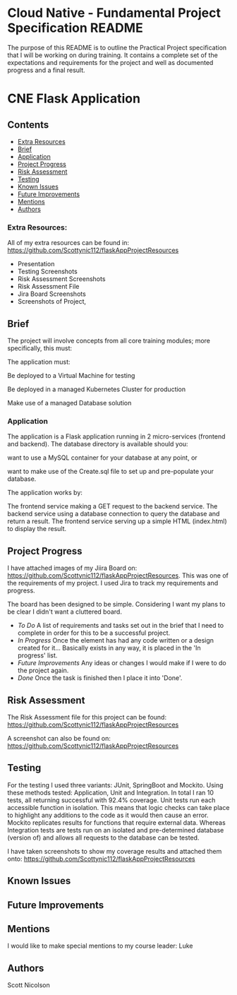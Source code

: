 # Cloud Native - Fundamental Project Specification README

The purpose of this README is to outline the Practical Project specification that I will be working on during training.
It contains a complete set of the expectations and requirements for the project and well as documented progress and a final result.

# CNE Flask Application

## Contents
* [Extra Resources](#extra-resources)
* [Brief](#brief)
* [Application](#application)
* [Project Progress](#project-progress)
* [Risk Assessment](#risk-assessment)
* [Testing](#testing)
* [Known Issues](#known-issues)
* [Future Improvements](#future-improvements)
* [Mentions](#mentions)
* [Authors](#authors)

### Extra Resources:
All of my extra resources can be found in: https://github.com/Scottynic112/flaskAppProjectResources
 - Presentation
 - Testing Screenshots
 - Risk Assessment Screenshots
 - Risk Assessment File
 - Jira Board Screenshots
 - Screenshots of Project,

## Brief
The project will involve concepts from all core training modules; more specifically, this must:

The application must:

Be deployed to a Virtual Machine for testing

Be deployed in a managed Kubernetes Cluster for production

Make use of a managed Database solution

### Application
The application is a Flask application running in 2 micro-services (frontend and backend).
The database directory is available should you:

want to use a MySQL container for your database at any point, or

want to make use of the Create.sql file to set up and pre-populate your database.

The application works by:

The frontend service making a GET request to the backend service.
The backend service using a database connection to query the database and return a result.
The frontend service serving up a simple HTML (index.html) to display the result.

## Project Progress
I have attached images of my Jiira Board on: https://github.com/Scottynic112/flaskAppProjectResources. This was one of  the requirements of my project. I used Jira to track my requirements and progress. 

The board has been designed to be simple. Considering I want my plans to be clear I didn't want a cluttered board.
* *To Do*
   A list of requirements and tasks set out in the brief that I need to complete in order for this to be a successful project.
* *In Progress*
   Once the element has had any code written or a design created for it... Basically exists in any way, it is placed in the 'In progress' list.
* *Future Improvements*
   Any ideas or changes I would make if I were to do the project again.
* *Done*
   Once the task is finished then I place it into 'Done'.

## Risk Assessment
The Risk Assessment file for this project can be found: https://github.com/Scottynic112/flaskAppProjectResources

A screenshot can also be found on: https://github.com/Scottynic112/flaskAppProjectResources

## Testing
For the testing I used three variants: JUnit, SpringBoot and Mockito. Using these methods tested: Application, Unit and Integration. In total I ran 10 tests, all returning successful with 92.4% coverage. 
Unit tests run each accessible function in isolation. This means that logic checks can take place to highlight any additions to the code as it would then cause an error. Mockito replicates results for functions that require external data. Whereas Integration tests are tests run on an isolated and pre-determined database (version of) and allows all requests to the database can be tested. 

I have taken screenshots to show my coverage results and attached them onto: https://github.com/Scottynic112/flaskAppProjectResources

## Known Issues


## Future Improvements


## Mentions
I would like to make special mentions to my course leader: Luke

## Authors
Scott Nicolson
